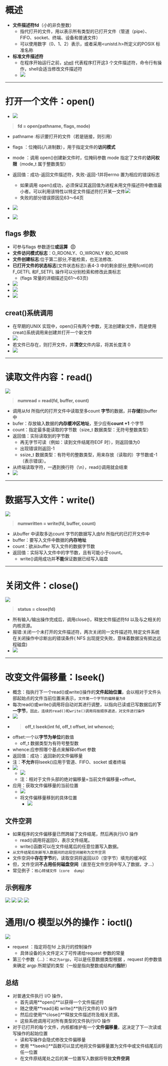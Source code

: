 # 概述
- **文件描述符fd**（小的非负整数）
  - 指代打开的文件，用以表示所有类型的已打开文件（管道（pipe）、FIFO、socket、终端、设备和普通文件）
   - 可以使用数字（0、1、2）表示，或者采用<unistd.h>所定义的POSIX 标准名称
- **标准文件描述符**
    - 在程序开始运行之前，[shell](https://blog.csdn.net/qq_40964554/article/details/100899628?ops_request_misc=%257B%2522request%255Fid%2522%253A%2522167552686316800213069583%2522%252C%2522scm%2522%253A%252220140713.130102334..%2522%257D&request_id=167552686316800213069583&biz_id=0&utm_medium=distribute.pc_search_result.none-task-blog-2~all~top_positive~default-5-100899628-null-null.142^v73^wechat_v2,201^v4^add_ask,239^v1^insert_chatgpt&utm_term=shell&spm=1018.2226.3001.4187) 代表程序打开这3 个文件描述符，命令行有操作，shell会适当修改文件描述符
    - ![](2023-02-05-00-07-08.png)

---
# 打开一个文件：open()
- ![](2023-02-05-00-28-31.png)
> **fd = open(pathname, flags, mode)**  
  -  pathname :标识要打开的文件（若是链接，则引用）
  -  flags ：位掩码(八进制数），用于指定文件的**访问模式**
    
  -  mode ：调用 open()创建新文件时，位掩码参数 mode 指定了文件的**访问权限**（mode_t 属于整数类型）  
  -  返回值：成功-返回文件描述符，失败-返回-1并将errno 置为相应的错误标志 
     - 如果调用 open()成功，必须保证其返回值为进程未用文件描述符中数值最小者。可以利用该特性以特定文件描述符打开某一文件![](2023-02-05-13-53-45.png)
     - 失败的部分错误原因见63～64页
  -  ![](2023-02-05-00-32-54.png)
  - ![](2023-02-05-00-42-45.png)

## flags 参数
- 可参与flags 参数逐位**或运算（|）**
- **文件访问模式标志**：O_RDONLY、O_WRONLY 和O_RDWR 
- **文件创建标志**:位于第二部分,不能检索，也无法修改.
- **已打开文件的状态标志**(文件状态标志):表4-3 中的剩余部分,使用fcntl()的F_GETFL 和F_SETFL 操作可以分别检索和修改此类标志
    - (flags 常量的详细描述见61～63页)
- ![](2023-02-05-13-39-46.png)
- ![](2023-02-05-13-40-18.png)
- ![](2023-02-05-13-45-31.png)

## creat()系统调用
- 在早期的UNIX 实现中，open()只有两个参数，无法创建新文件，而是使用creat()系统调用来创建并打开一个新文件
- ![](2023-02-05-13-58-30.png)
- 若文件已存在，则打开文件，并**清空**文件内容，将其长度清 0
- ![](2023-02-05-14-00-33.png)

---
# 读取文件内容：read()
![](2023-02-05-14-04-01.png)
>**numread = read(fd, buffer, count)**
- 调用从fd 所指代的打开文件中读取至多count **字节**的数据，并**存储**到buffer 中
- bufer：存放输入数据的**内存缓冲区地址**，至少应有**count +1** 个字节
- count：指定最多能读取的字节数（size_t 数据类型：无符号整数类型）
- 返回值：实际读取到的字节数
    - 再无字节可读（例如：读到文件结尾符EOF 时），则返回值为0
    - 出现错误则返回-1
    - ssize_t 数据类型：有符号的整数类型，用来存放（读取的）字节数或-1（表示错误）。
- 从终端读取字符，一遇到换行符（\n），read()调用就会结束
- ![](2023-02-05-14-21-34.png)

---
# 数据写入文件：write()
![](2023-02-05-14-23-31.png)
>**numwritten = write(fd, buffer, count)**
- 从buffer 中读取多达count 字节的数据写入由fd 所指代的已打开文件中
- buffer：要写入文件中数据的**内存地址**
- count：欲从buffer 写入文件的数据字节数
- 返回值：实际写入文件中的字节数，且有可能小于count。
    -  write()调用成功并**不能**保证数据已经写入磁盘
  
---
# 关闭文件：close()
![](2023-02-05-14-29-01.png)
>**status  =  close(fd)**
- 所有输入/输出操作完成后，调用close()，释放文件描述符fd 以及与之相关的内核资源。
- 报错:关闭一个未打开的文件描述符，两次关闭同一文件描述符,特定文件系统在关闭操作中诊断出的错误条件( NFS 出现提交失败，意味着数据没有抵达远程磁盘)
- ![](2023-02-05-14-32-42.png)

---
# 改变文件偏移量：lseek() 
- 概念：指执行下一个read()或write()操作的**文件起始位置**，会以相对于文件头部起始点的文件当前位置来表示，`文件第一个字节的偏移量为0`
- 每次read()或write()调用将自动对其进行调整，以指向已读或已写数据后的**下一字节**，`因此，连续的read()和write()调用将按顺序递进，对文件进行操作`
- ![](2023-02-09-22-03-31.png)
- >**off_t lseek(int fd, off_t offset, int whence);**
- offset:一个以**字节为单位**的数值
    -  off_t 数据类型为有符号整型数
- whence:应参照哪个基点来解释offset 参数
- 返回值：成功：返回新的文件偏移量
- 注：**不允许**将lseek()应用于管道、FIFO、socket 或者终端
- ![](2023-02-09-22-12-04.png)
    - ![](2023-02-09-22-16-06.png)
    - 注：相对于文件头部的绝对偏移量=当前文件偏移量+offset。
- 应用：获取文件偏移量的当前位置
    - ![](2023-02-09-22-18-50.png)
    - 将文件偏移量移到的具体位置
        - ![](2023-02-09-22-21-17.png)

## 文件空洞
- 如果程序的文件偏移量已然跨越了文件结尾，然后再执行I/O 操作
    - read()调用将返回0，表示文件结尾。
    - write()函数可以在文件结尾后的任意位置写入数据。
- `从文件结尾后到新写入数据间的这段空间被称为文件空洞`
- 文件空洞中**存在字节**的，读取空洞将返回以0（空字节）填充的缓冲区
- 但，文件空洞**不占用任何磁盘空间**（直至在文件空洞中写入了数据，才...）
- 常见例子：`核心转储文件（core  dump）`

## 示例程序
  ![](2023-02-09-22-37-13.png)
  ![](2023-02-09-22-37-48.png)
  ![](2023-02-09-22-39-07.png)
  ![](2023-02-09-22-39-41.png)

# 通用I/O 模型以外的操作：ioctl() 
![](2023-02-09-22-40-32.png)
- request ：指定将在fd 上执行的控制操作
    - 具体设备的头文件定义了可传递给request 参数的常量
- 第三个参数（...）：`称之为argp`，可以是任意数据类型根据 ，request 的参数值来确定 argp 所期望的类型（一般是指向整数或结构的**指针**）

## 总结
- 对普通文件执行 I/O 操作，
    - 首先调用**open()**以获得一个文件描述符
    - 随之使用**read()和 write()**执行文件的 I/O 操作
    - 然后应使用**close()**释放文件描述符及相关资源。
    - 这些系统调用可对所有类型的文件执行I/O 操作
- 对于已打开的每个文件，内核都维护有一个**文件偏移量**，这决定了下一次读或写操作的起始位置
    - 读和写操作会隐式修改文件偏移量
    - 使用 **lseek()**函数可以显式地将文件偏移量置为文件中或文件结尾后的任一位置
    - 在文件原结尾处之后的某一位置写入数据将导致**文件空洞**